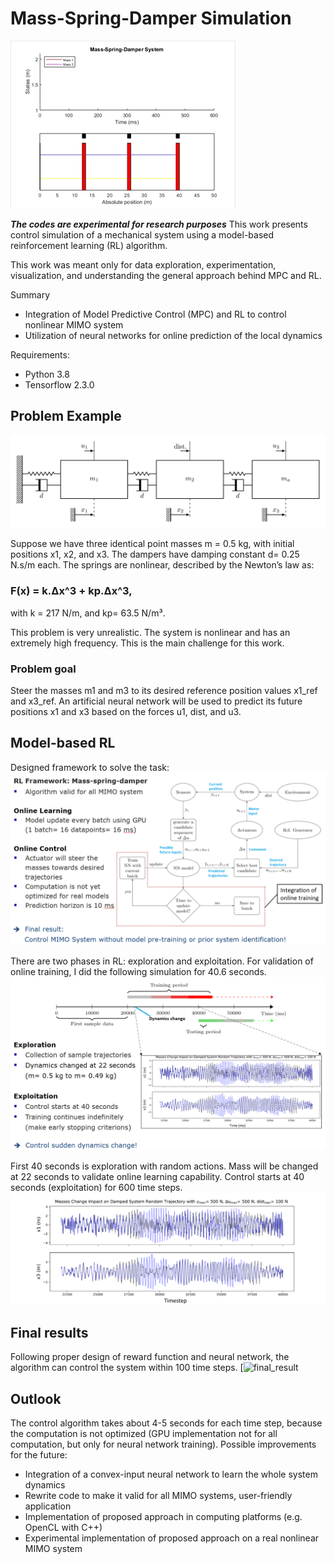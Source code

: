 
# Mass-Spring-Damper Simulation
![](mass-spring-damper.gif)

***The codes are experimental for research purposes***
This work presents control simulation of a mechanical system using a model-based reinforcement learning (RL) algorithm. 

This work was meant only for data exploration, experimentation, visualization, and understanding the general approach behind MPC and RL. 

Summary
- Integration of Model Predictive Control (MPC) and RL to control nonlinear MIMO system
- Utilization of neural networks for online prediction of the local dynamics 

Requirements:
- Python 3.8
- Tensorflow 2.3.0

## Problem Example

![Screenshot](mass-spring-damper.png)

Suppose we have three identical point masses m = 0.5 kg, with initial positions x1, x2, and x3. The dampers have damping constant d= 0.25 N.s/m each. The springs are nonlinear, described by the Newton’s law as:

### F(x) = k.Δx^3 + kp.Δx^3,

with k = 217 N/m, and kp= 63.5 N/m³. 

This problem is very unrealistic. The system is nonlinear and has an extremely high frequency. This is the main challenge for this work. 

### Problem goal 
Steer the masses m1 and m3 to its desired reference position values x1_ref and x3_ref. An artificial neural network will be used to predict its future positions x1 and x3 based on the forces u1, dist, and u3.

## Model-based RL 
Designed framework to solve the task:
![framework](flowchartreinf.png)

There are two phases in RL: exploration and exploitation. For validation of online training, I did the following simulation for 40.6 seconds.
![testingmethod](testing_method.png)

First 40 seconds is exploration with random actions. Mass will be changed at 22 seconds to validate online learning capability. Control starts at 40 seconds (exploitation) for 600 time steps.
![changemass](effectchangemass22.png)

## Final results
Following proper design of reward function and neural network, the algorithm can control the system within 100 time steps.
[![final_result](control_result_nodist.gif)

## Outlook
The control algorithm takes about 4-5 seconds for each time step, because the computation is not optimized (GPU implementation not for all computation, but only for neural network training). Possible improvements for the future:
- Integration of a convex-input neural network to learn the whole system dynamics
- Rewrite code to make it valid for all MIMO systems, user-friendly application
- Implementation of proposed approach in computing platforms (e.g. OpenCL with C++)
- Experimental implementation of proposed approach on a real nonlinear MIMO system


